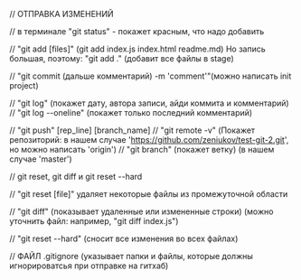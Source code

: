 // ОТПРАВКА ИЗМЕНЕНИЙ

// в терминале "git status" - покажет красным, что надо добавить

// "git add [files]" (git add index.js index.html readme.md) Но запись большая, поэтому: "git add ." (добавит все файлы в stage)

// "git commit (дальше комментарий) -m 'comment'"(можно написать init project)

// "git log" (покажет дату, автора записи, айди коммита и комментарий)
// "git log --oneline" (покажет только последний комментарий)

// "git push" [rep_line] [branch_name]
// "git remote -v" (Покажет репозиторий: в нашем случае 'https://github.com/zeniukov/test-git-2.git', но можно написать 'origin')
// "git branch" (покажет ветку) (в нашем случае 'master')


// git reset, git diff и git reset --hard


// "git reset [file]" удаляет некоторые файлы из промежуточной области 

// "git diff" (показывает удаленные или измененные строки) (можно уточнить файл: например, "git diff index.js")

// "git reset --hard" (сносит все изменения во всех файлах)


// ФАЙЛ .gitignore (указывает папки и файлы, которые должны игнорироватсья при отправке на гитхаб)